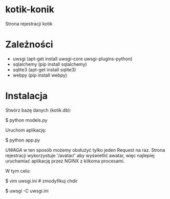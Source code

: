 kotik-konik
===========

Strona rejestracji kotik

Zależności
==========

* uwsgi (apt-get install uwsgi-core uwsgi-plugins-python)
* sqlalchemy (pip install sqlalchemy)
* sqlite3 (apt-get install sqlite3)
* webpy (pip install webpy)

Instalacja
==========

Stwórz bazę danych (kotik.db):

$ python models.py

Uruchom aplikację:

$ python app.py

*UWAGA* w ten sposób możemy obsłużyć tylko jeden Request na raz. Strona rejestracji wykorzystuje '/avatar/<e-mail>' aby wyświetlić
awatar, więc najlepiej uruchamiać aplikację przez NGINX z kilkoma procesami.

W tym celu:

$ vim uwsgi.ini # zmodyfikuj chdir

$ uwsgi -C uwsgi.ini

